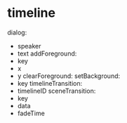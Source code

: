 # timeline

dialog:

-   speaker
-   text
    addForeground:
-   key
-   x
-   y
    clearForeground:
    setBackground:
-   key
    timelineTransition:
-   timelineID
    sceneTransition:
-   key
-   data
-   fadeTime
